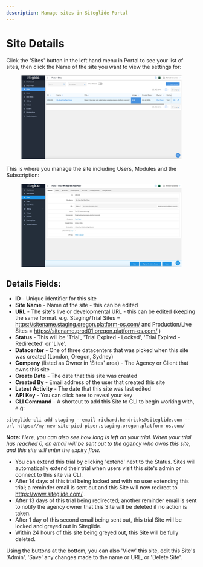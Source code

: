 ```yaml
---
description: Manage sites in Siteglide Portal
---
```


# Site Details

Click the 'Sites' button in the left hand menu in Portal to see your list of sites, then click the Name of the site you want to view the settings for:

<figure><img src="../../.gitbook/assets/Siteglide-Sites-List.png" alt=""><figcaption></figcaption></figure>

This is where you manage the site including Users, Modules and the Subscription:

<figure><img src="../../.gitbook/assets/Siteglide-Site-Details.jpg" alt=""><figcaption></figcaption></figure>

## **Details Fields:**

* **ID** - Unique identifier for this site
* **Site Name** - Name of the site - this can be edited
* **URL** - The site's live or developmental URL - this can be edited (keeping the same format. e.g. Staging/Trial Sites = https://sitename.staging.oregon.platform-os.com/ and Production/Live Sites = https://sitename.prod01.oregon.platform-os.com/ )
* **Status** - This will be 'Trial', 'Trial Expired - Locked', 'Trial Expired - Redirected' or 'Live'.
* **Datacenter** - One of three datacenters that was picked when this site was created (London, Oregon, Sydney)
* **Company** (listed as Owner in 'Sites' area) - The Agency or Client that owns this site
* **Create Date** - The date that this site was created
* **Created By** - Email address of the user that created this site
* **Latest Activity** - The date that this site was last edited
* **API Key** - You can click here to reveal your key
* **CLI Command** - A shortcut to add this Site to CLI to begin working with, e.g:

```
siteglide-cli add staging --email richard.hendricks@siteglide.com --url https://my-new-site-pied-piper.staging.oregon.platform-os.com/
```

**Note:** _Here, you can also see how long is left on your trial. When your trial has reached 0, an email will be sent out to the agency who owns this site, and this site will enter the expiry flow._

* You can extend this trial by clicking 'extend' next to the Status. Sites will automatically extend their trial when users visit this site's admin or connect to this site via CLI.
* After 14 days of this trial being locked and with no user extending this trial; a reminder email is sent out and this Site will now redirect to https://www.siteglide.com/ .
* After 13 days of this trial being redirected; another reminder email is sent to notify the agency owner that this Site will be deleted if no action is taken.
* After 1 day of this second email being sent out, this trial Site will be locked and greyed out in Siteglide.
* Within 24 hours of this site being greyed out, this Site will be fully deleted.

Using the buttons at the bottom, you can also 'View' this site, edit this Site's 'Admin', 'Save' any changes made to the name or URL, or 'Delete Site'.
